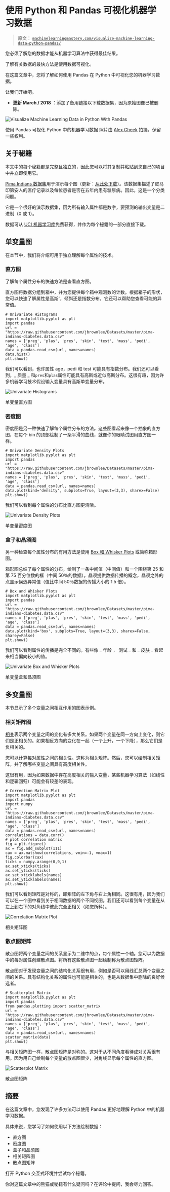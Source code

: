# 使用 Python 和 Pandas 可视化机器学习数据

> 原文： [`machinelearningmastery.com/visualize-machine-learning-data-python-pandas/`](https://machinelearningmastery.com/visualize-machine-learning-data-python-pandas/)

您必须了解您的数据才能从机器学习算法中获得最佳结果。

了解有关数据的最快方法是使用数据可视化。

在这篇文章中，您将了解如何使用 Pandas 在 Python 中可视化您的机器学习数据。

让我们开始吧。

*   **更新 March / 2018** ：添加了备用链接以下载数据集，因为原始图像已被删除。

![Visualize Machine Learning Data in Python With Pandas](img/1ab17d77ab95321082259c6db804fd44.jpg)

使用 Pandas 可视化 Python 中的机器学习数据
照片由 [Alex Cheek](https://www.flickr.com/photos/cheek/4988159977/) 拍摄，保留一些权利。

## 关于秘籍

本文中的每个秘籍都是完整且独立的，因此您可以将其复制并粘贴到您自己的项目中并立即使用它。

[Pima Indians 数据集](https://archive.ics.uci.edu/ml/datasets/Pima+Indians+Diabetes)用于演示每个图（更新：[从此处下载](https://raw.githubusercontent.com/jbrownlee/Datasets/master/pima-indians-diabetes.data.csv)）。该数据集描述了皮马印第安人的医疗记录以及每位患者是否在五年内患有糖尿病。因此，这是一个分类问题。

它是一个很好的演示数据集，因为所有输入属性都是数字，要预测的输出变量是二进制（0 或 1）。

数据可从 [UCI 机器学习库](https://archive.ics.uci.edu/ml/index.html)免费获得，并作为每个秘籍的一部分直接下载。

## 单变量图

在本节中，我们将介绍可用于独立理解每个属性的技术。

### 直方图

了解每个属性分布的快速方法是查看直方图。

直方图将数据分组到箱中，并为您提供每个箱中观测数的计数。根据箱子的形状，您可以快速了解属性是高斯'，倾斜还是指数分布。它还可以帮助您查看可能的异常值。

```
# Univariate Histograms
import matplotlib.pyplot as plt
import pandas
url = "https://raw.githubusercontent.com/jbrownlee/Datasets/master/pima-indians-diabetes.data.csv"
names = ['preg', 'plas', 'pres', 'skin', 'test', 'mass', 'pedi', 'age', 'class']
data = pandas.read_csv(url, names=names)
data.hist()
plt.show()
```

我们可以看到，也许属性 age，pedi 和 test 可能具有指数分布。我们还可以看到，_ 质量 _ 和`pres`和`plas`属性可能具有高斯或近似高斯分布。这很有趣，因为许多机器学习技术假设输入变量具有高斯单变量分布。

![Univariate Histograms](img/af31e6a3c47f8a28d32b97581280c1c0.jpg)

单变量直方图

### 密度图

密度图是另一种快速了解每个属性分布的方法。这些图看起来像一个抽象的直方图，在每个 bin 的顶部绘制了一条平滑的曲线，就像你的眼睛试图用直方图一样。

```
# Univariate Density Plots
import matplotlib.pyplot as plt
import pandas
url = "https://raw.githubusercontent.com/jbrownlee/Datasets/master/pima-indians-diabetes.data.csv"
names = ['preg', 'plas', 'pres', 'skin', 'test', 'mass', 'pedi', 'age', 'class']
data = pandas.read_csv(url, names=names)
data.plot(kind='density', subplots=True, layout=(3,3), sharex=False)
plt.show()
```

我们可以看到每个属性的分布比直方图更清晰。

![Univariate Density Plots](img/8bc5a13da00b326dcbe060db8be62d7c.jpg)

单变量密度图

### 盒子和晶须图

另一种检查每个属性分布的有用方法是使用 [Box 和 Whisker Plots](https://en.wikipedia.org/wiki/Box_plot) 或简称箱形图。

箱形图总结了每个属性的分布，绘制了一条中间值（中间值）和一个围绕第 25 和第 75 百分位数的框（中间 50％的数据）。晶须提供数据传播的概念，晶须之外的点显示候选异常值（值比中间 50％数据的传播大小的 1.5 倍）。

```
# Box and Whisker Plots
import matplotlib.pyplot as plt
import pandas
url = "https://raw.githubusercontent.com/jbrownlee/Datasets/master/pima-indians-diabetes.data.csv"
names = ['preg', 'plas', 'pres', 'skin', 'test', 'mass', 'pedi', 'age', 'class']
data = pandas.read_csv(url, names=names)
data.plot(kind='box', subplots=True, layout=(3,3), sharex=False, sharey=False)
plt.show()
```

我们可以看到属性的传播是完全不同的。有些像 _ 年龄 _，_ 测试 _ 和 _ 皮肤 _ 看起来相当偏向较小的值。

![Univariate Box and Whisker Plots](img/c996485e4822796bf6f05a68c01f34bd.jpg)

单变量盒和晶须图

## 多变量图

本节显示了多个变量之间相互作用的图表示例。

### 相关矩阵图

[相关](https://en.wikipedia.org/wiki/Pearson_product-moment_correlation_coefficient)表示两个变量之间的变化有多大关系。如果两个变量在同一方向上变化，则它们是正相关的。如果相反方向的变化在一起（一个上升，一个下降），那么它们是负相关的。

您可以计算每对属性之间的相关性。这称为相关矩阵。然后，您可以绘制相关矩阵，并了解哪些变量之间具有高度相关性。

这很有用，因为如果数据中存在高度相关的输入变量，某些机器学习算法（如线性和逻辑回归）可能会有较差的表现。

```
# Correction Matrix Plot
import matplotlib.pyplot as plt
import pandas
import numpy
url = "https://raw.githubusercontent.com/jbrownlee/Datasets/master/pima-indians-diabetes.data.csv"
names = ['preg', 'plas', 'pres', 'skin', 'test', 'mass', 'pedi', 'age', 'class']
data = pandas.read_csv(url, names=names)
correlations = data.corr()
# plot correlation matrix
fig = plt.figure()
ax = fig.add_subplot(111)
cax = ax.matshow(correlations, vmin=-1, vmax=1)
fig.colorbar(cax)
ticks = numpy.arange(0,9,1)
ax.set_xticks(ticks)
ax.set_yticks(ticks)
ax.set_xticklabels(names)
ax.set_yticklabels(names)
plt.show()
```

我们可以看到矩阵是对称的，即矩阵的左下角与右上角相同。这很有用，因为我们可以在一个图中看到关于相同数据的两个不同视图。我们还可以看到每个变量在从左上到右下的对角线中彼此完全正相关（如您所料）。

![Correlation Matrix Plot](img/79ce4a5f8209ab2438712ffa2b28a528.jpg)

相关矩阵图

### 散点图矩阵

散点图将两个变量之间的关系显示为二维中的点，每个属性一个轴。您可以为数据中的每对属性创建散点图。将所有这些散点图一起绘制称为散点图矩阵。

散点图对于发现变量之间的结构化关系很有用，例如是否可以用线汇总两个变量之间的关系。具有结构化关系的属性也可能是相关的，也是从数据集中删除的良好候选者。

```
# Scatterplot Matrix
import matplotlib.pyplot as plt
import pandas
from pandas.plotting import scatter_matrix
url = "https://raw.githubusercontent.com/jbrownlee/Datasets/master/pima-indians-diabetes.data.csv"
names = ['preg', 'plas', 'pres', 'skin', 'test', 'mass', 'pedi', 'age', 'class']
data = pandas.read_csv(url, names=names)
scatter_matrix(data)
plt.show()
```

与相关矩阵图一样，散点图矩阵是对称的。这对于从不同角度看待成对关系很有用。因为用自己绘制每个变量的散点图很少，对角线显示每个属性的直方图。

![Scatterplot Matrix](img/21220c85ce9abb58875bc5b6b1eaafd0.jpg)

散点图矩阵

## 摘要

在这篇文章中，您发现了许多方法可以使用 Pandas 更好地理解 Python 中的机器学习数据。

具体来说，您学习了如何使用以下方法绘制数据：

*   直方图
*   密度图
*   盒子和晶须图
*   相关矩阵图
*   散点图矩阵

打开 Python 交互式环境并尝试每个秘籍。

你对这篇文章中的熊猫或秘籍有什么疑问吗？在评论中提问，我会尽力回答。
